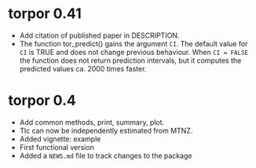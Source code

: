 # torpor 0.41
* Add citation of published paper in DESCRIPTION.
* The function tor_predict() gains the argument `CI`. The default value for `CI` is TRUE and does not change previous behaviour. When `CI = FALSE` the function does not return prediction intervals, but it computes the predicted values ca. 2000 times faster.

# torpor 0.4
* Add common methods, print, summary, plot. 
* Tlc can now be independently estimated from MTNZ.  
* Added vignette: example 
* First functional version
* Added a `NEWS.md` file to track changes to the package
